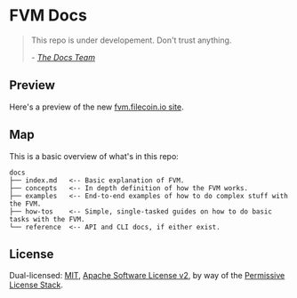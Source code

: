 # FVM Docs

> This repo is under developement. Don't trust anything.
>
> \- [_The Docs Team_](https://github.com/protocol/docs)

## Preview

Here's a preview of the new [fvm.filecoin.io site](https://square-firefly-9475.on.fleek.co/).

## Map

This is a basic overview of what's in this repo:

```plaintext
docs
├── index.md   <-- Basic explanation of FVM.
├── concepts   <-- In depth definition of how the FVM works.
├── examples   <-- End-to-end examples of how to do complex stuff with the FVM.
├── how-tos    <-- Simple, single-tasked guides on how to do basic tasks with the FVM.
└── reference  <-- API and CLI docs, if either exist.
```

## License

Dual-licensed: [MIT](./LICENSE-MIT), [Apache Software License v2](./LICENSE-APACHE), by way of the [Permissive License Stack](https://protocol.ai/blog/announcing-the-permissive-license-stack/).
